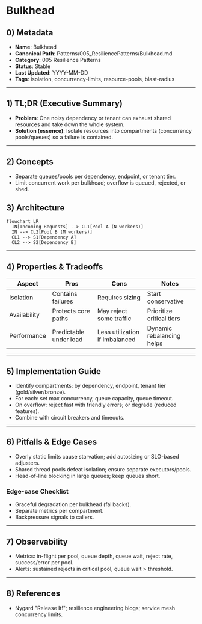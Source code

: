 # Bulkhead

## 0) Metadata
- **Name**: Bulkhead
- **Canonical Path**: Patterns/005_ResiliencePatterns/Bulkhead.md
- **Category**: 005 Resilience Patterns
- **Status**: Stable
- **Last Updated**: YYYY-MM-DD
- **Tags**: isolation, concurrency-limits, resource-pools, blast-radius

---

## 1) TL;DR (Executive Summary)
- **Problem**: One noisy dependency or tenant can exhaust shared resources and take down the whole system.
- **Solution (essence)**: Isolate resources into compartments (concurrency pools/queues) so a failure is contained.

---

## 2) Concepts
- Separate queues/pools per dependency, endpoint, or tenant tier.
- Limit concurrent work per bulkhead; overflow is queued, rejected, or shed.

## 3) Architecture
```mermaid
flowchart LR
  IN[Incoming Requests] --> CL1[Pool A (N workers)]
  IN --> CL2[Pool B (M workers)]
  CL1 --> S1[Dependency A]
  CL2 --> S2[Dependency B]
```

---

## 4) Properties & Tradeoffs
| Aspect | Pros | Cons | Notes |
|---|---|---|---|
| Isolation | Contains failures | Requires sizing | Start conservative |
| Availability | Protects core paths | May reject some traffic | Prioritize critical tiers |
| Performance | Predictable under load | Less utilization if imbalanced | Dynamic rebalancing helps |

---

## 5) Implementation Guide
- Identify compartments: by dependency, endpoint, tenant tier (gold/silver/bronze).
- For each: set max concurrency, queue capacity, queue timeout.
- On overflow: reject fast with friendly errors; or degrade (reduced features).
- Combine with circuit breakers and timeouts.

---

## 6) Pitfalls & Edge Cases
- Overly static limits cause starvation; add autosizing or SLO-based adjusters.
- Shared thread pools defeat isolation; ensure separate executors/pools.
- Head-of-line blocking in large queues; keep queues short.

### Edge-case Checklist
- Graceful degradation per bulkhead (fallbacks).
- Separate metrics per compartment.
- Backpressure signals to callers.

---

## 7) Observability
- Metrics: in-flight per pool, queue depth, queue wait, reject rate, success/error per pool.
- Alerts: sustained rejects in critical pool, queue wait > threshold.

---

## 8) References
- Nygard "Release It!"; resilience engineering blogs; service mesh concurrency limits.

